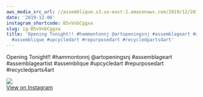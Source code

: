 ```yaml
---
aws_media_src_url: //assemblique.s3.us-east-2.amazonaws.com/2019/12/2019-12-06_17-38-54_UTC.jpg
date: '2019-12-06'
instagram_shortcode: B5vVnbCggxa
slug: ig-B5vVnbCggxa
title: 'Opening Tonight!! #hammontonnj @artopeningsnj #assemblageart #assemblageartist
  #assemblique #upcycledart #repurposedart #recycledparts4art'
---
```


Opening Tonight!! #hammontonnj @artopeningsnj #assemblageart #assemblageartist #assemblique #upcycledart #repurposedart #recycledparts4art 

![](//assemblique.s3.us-east-2.amazonaws.com/2019/12/2019-12-06_17-38-54_UTC.jpg)   
[View on Instagram](https://www.instagram.com/p/B5vVnbCggxa/)